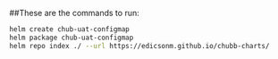 ##These are the commands to run:
```bash
helm create chub-uat-configmap
helm package chub-uat-configmap
helm repo index ./ --url https://edicsonm.github.io/chubb-charts/
```
